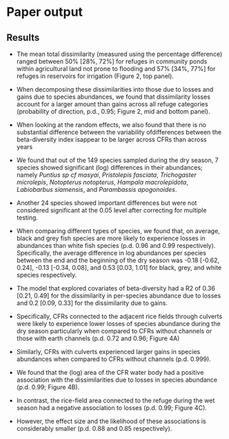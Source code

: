 Paper output
================

## Results

  - The mean total dissimilarity (measured using the percentage
    difference) ranged between 50% \[28%, 72%\] for refuges in community
    ponds within agricultural land not prone to flooding and 57% \[34%,
    77%\] for refuges in reservoirs for irrigation (Figure 2, top
    panel).

  - When decomposing these dissimilarities into those due to losses and
    gains due to species abundances, we found that dissimilarity losses
    account for a larger amount than gains across all refuge categories
    (probability of direction, p.d., 0.95; Figure 2, mid and bottom
    panel).

  - When looking at the random effects, we also found that there is no
    substantial difference between the variability ofdifferences between
    the beta-diversity index isappear to be larger across CFRs than
    across years

  - We found that out of the 149 species sampled during the dry season,
    7 species showed significant (log) differences in their abundances;
    namely *Puntius sp cf masyai*, *Pristolepis fasciata*, *Trichogaster
    microlepis*, *Notopterus notopterus*, *Hampala macrolepidota*,
    *Labiobarbus siamensis*, and *Parambassis apogonoides*.

  - Another 24 species showed important differences but were not
    considered significant at the 0.05 level after correcting for
    multiple testing.

  - When comparing different types of species, we found that, on
    average, black and grey fish species are more likely to experience
    losses in abundances than white fish species (p.d. 0.96 and 0.99
    respectively). Specifically, the average difference in log
    abundances per species between the end and the beginning of the dry
    season was -0.18 \[-0.62, 0.24\], -0.13 \[-0.34, 0.08\], and 0.53
    \[0.03, 1.01\] for black, grey, and white species respectively.

  - The model that explored covariates of beta-diversity had a R2 of
    0.36 \[0.21, 0.49\] for the dissimilarity in per-species abundance
    due to losses and 0.2 \[0.09, 0.33\] for the dissimilarity due to
    gains.

  - Specifically, CFRs connected to the adjacent rice fields through
    culverts were likely to experience lower losses of species abundance
    during the dry season particularly when compared to CFRs without
    channels or those with earth channels (p.d. 0.72 and 0.96; Figure
    4A)

  - Similarly, CFRs with culverts experienced larger gains in species
    abundances when compared to CFRs without channels (p.d. 0.999).

  - We found that the (log) area of the CFR water body had a positive
    association with the dissimilarities due to losses in species
    abundance (p.d. 0.99; Figure 4B).

  - In contrast, the rice-field area connected to the refuge during the
    wet season had a negative association to losses (p.d. 0.99; Figure
    4C).

  - However, the effect size and the likelihood of these associations is
    considerably smaller (p.d. 0.88 and 0.85 respectively).
